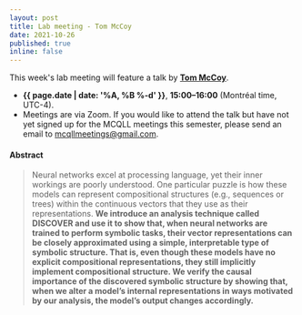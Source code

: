 ```yaml
---
layout: post
title: Lab meeting - Tom McCoy
date: 2021-10-26
published: true
inline: false
---
```


This week's lab meeting will feature a talk by [**Tom McCoy**](https://rtmccoy.com/).

- **{{ page.date | date: '%A, %B %-d' }}**, **15:00–16:00** (Montréal time, UTC-4).
- Meetings are via Zoom. If you would like to attend the talk but have not yet signed up for the MCQLL meetings this semester, please send an email to [mcqllmeetings@gmail.com](mailto:mcqllmeetings@gmail.com).

#### Abstract


> Neural networks excel at processing language, yet their inner workings are poorly understood. One particular puzzle is how these models can represent compositional structures (e.g., sequences or trees) within the continuous vectors that they use as their representations. **We introduce an analysis technique called DISCOVER and use it to show that, when neural networks are trained to perform symbolic tasks, their vector representations can be closely approximated using a simple, interpretable type of symbolic structure. That is, even though these models have no explicit compositional representations, they still implicitly implement compositional structure. We verify the causal importance of the discovered symbolic structure by showing that, when we alter a model’s internal representations in ways motivated by our analysis, the model’s output changes accordingly.**

